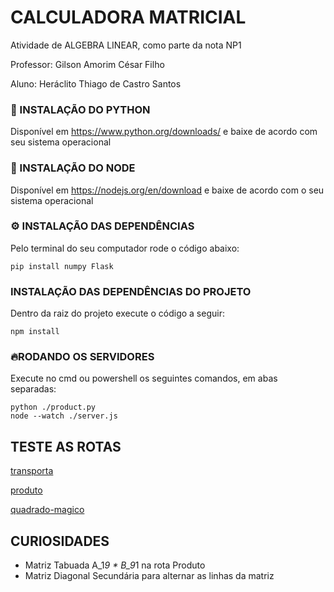 # CALCULADORA MATRICIAL
Atividade de ALGEBRA LINEAR, como parte da nota NP1

Professor: Gilson Amorim César Filho

Aluno: Heráclito Thiago de Castro Santos

### 🐍 INSTALAÇÃO DO PYTHON 
Disponível em https://www.python.org/downloads/ e baixe de acordo com seu sistema operacional

### 🧊 INSTALAÇÃO DO NODE 
Disponível em https://nodejs.org/en/download e baixe de acordo com o seu sistema operacional

### ⚙️ INSTALAÇÃO DAS DEPENDÊNCIAS 
Pelo terminal do seu computador rode o código abaixo:
```
pip install numpy Flask
```

### INSTALAÇÃO DAS DEPENDÊNCIAS DO PROJETO
Dentro da raiz do projeto execute o código a seguir:
```
npm install
```

### 🔥RODANDO OS SERVIDORES 
Execute no cmd ou powershell os seguintes comandos, em abas separadas:
```
python ./product.py
node --watch ./server.js
```

## TESTE AS ROTAS
[transporta](http://localhost:3000/transporta)

[produto](http://localhost:3000/produto)

[quadrado-magico](http://localhost:3000/quadrado-magico)

## CURIOSIDADES
- Matriz Tabuada A_1*9 * B_9*1 na rota Produto
- Matriz Diagonal Secundária para alternar as linhas da matriz